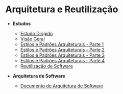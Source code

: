 # Arquitetura e Reutilização

- **Estudos**

  - [Estudo Dirigido](Architecture/EstudoDirigido/EstudoDirigido.md)
  - [Visão Geral](Architecture/EstudoDirigido/geral.md)
  - [Estilos e Padrões Arquiteturais - Parte 1](Architecture/EstudoDirigido/parte1.md)
  - [Estilos e Padrões Arquiteturais - Parte 2](Architecture/EstudoDirigido/parte2.md)
  - [Estilos e Padrões Arquiteturais - Parte 3](Architecture/EstudoDirigido/parte3.md)
  - [Estilos e Padrões Arquiteturais - Parte 4](Architecture/EstudoDirigido/parte4.md)
  - [Reutilização de Software](Architecture/EstudoDirigido/reutilizacao.md)

- **Arquitetura de Software**
  - [Documento de Arquitetura de Software](Architecture/das.md)  
